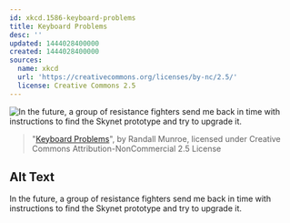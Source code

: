 ```yaml
---
id: xkcd.1586-keyboard-problems
title: Keyboard Problems
desc: ''
updated: 1444028400000
created: 1444028400000
sources:
  name: xkcd
  url: 'https://creativecommons.org/licenses/by-nc/2.5/'
  license: Creative Commons 2.5
---
```

![In the future, a group of resistance fighters send me back in time with instructions to find the Skynet prototype and try to upgrade it.](https://imgs.xkcd.com/comics/keyboard_problems.png)
> "[Keyboard Problems](https://xkcd.com/1586/)", by Randall Munroe, licensed under Creative Commons Attribution-NonCommercial 2.5 License

## Alt Text
In the future, a group of resistance fighters send me back in time with instructions to find the Skynet prototype and try to upgrade it.
